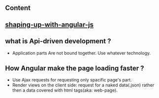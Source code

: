 Content
----

[shaping-up-with-angular-js](http://campus.codeschool.com/courses/shaping-up-with-angular-js/level/1/section/1/creating-a-store-module)
---

what is Api-driven development ?
-----
- Application parts Are not bound together. Use whatever technology.

How Angular make the page loading faster ? 
-------
- Use Ajax requests for requesting only spacific page's part.
- Render views on the client side: request for a naked data(.json) rather then a data covered with html tags(aka: web-page).
